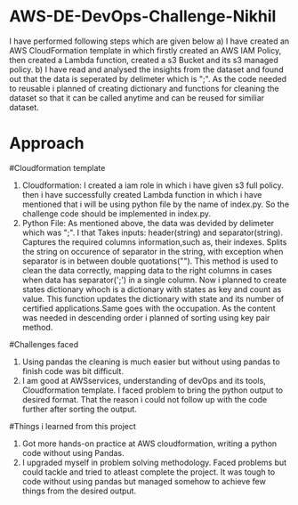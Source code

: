 # AWS-DE-DevOps-Challenge-Nikhil
I have performed following steps which are given below
a) I have created an AWS CloudFormation template in which firstly created an AWS IAM Policy, then created a Lambda function, created a s3 Bucket and its s3 managed policy.
b) I have read and analysed the insights from the dataset  and found out that the data is seperated by delimeter which is ";". As the code needed to reusable i planned of creating dictionary and functions for cleaning the dataset so that it can be called anytime and can be reused for similiar dataset.

# Approach
#Cloudformation template
1. Cloudformation: I created a  iam role in which i have given s3 full policy. then i have successfully created Lambda function in which i have mentioned that i will be using python file by the name of index.py. So the challenge code should be implemented in index.py.
2. Python File: As mentioned above, the data was devided by delimeter which was ";". I that Takes inputs: header(string) and separator(string). Captures the required columns information,such as, their indexes. Splits the string on occurence of separator in the string, with exception when separator is in between double quotations(""). This method is used to clean the data correctly, mapping data to the right columns in cases when data has separator(';') in a single column. Now i planned to create states dictionary whoch is a dictionary with states as key and count as value. This function updates the dictionary with state and its number of certified applications.Same goes with the occupation. 
As the content was needed in descending order i planned of sorting using key pair method.

#Challenges faced
1. Using pandas the cleaning is much easier but without using pandas to finish code was bit difficult. 
1. I am good at  AWSservices, understanding of devOps and its tools, Cloudformation template. I faced problem to bring the python output to desired format. That the reason i could not follow up with the code further after sorting the output.

#Things i learned from this project
1. Got more hands-on practice at AWS cloudformation, writing a python code without using Pandas.
2. I upgraded  myself in problem solving methodology. Faced problems but could tackle and tried to atleast complete the project. It was tough to code without using pandas but managed somehow to achieve few things from the desired output.

